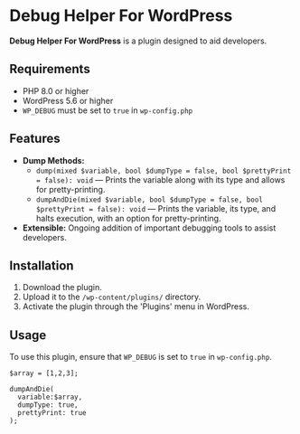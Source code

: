 # Debug Helper For WordPress

**Debug Helper For WordPress** is a plugin designed to aid developers.
## Requirements

- PHP 8.0 or higher
- WordPress 5.6 or higher
- `WP_DEBUG` must be set to `true` in `wp-config.php`

## Features

- **Dump Methods:**
    - `dump(mixed $variable, bool $dumpType = false, bool $prettyPrint = false): void` — Prints the variable along with its type and allows for pretty-printing.
    - `dumpAndDie(mixed $variable, bool $dumpType = false, bool $prettyPrint = false): void` — Prints the variable, its type, and halts execution, with an option for pretty-printing.
- **Extensible:** Ongoing addition of important debugging tools to assist developers.

## Installation

1. Download the plugin.
2. Upload it to the `/wp-content/plugins/` directory.
3. Activate the plugin through the 'Plugins' menu in WordPress.

## Usage

To use this plugin, ensure that `WP_DEBUG` is set to `true` in `wp-config.php`.

```
$array = [1,2,3];

dumpAndDie(
  variable:$array,
  dumpType: true,
  prettyPrint: true
);
```
